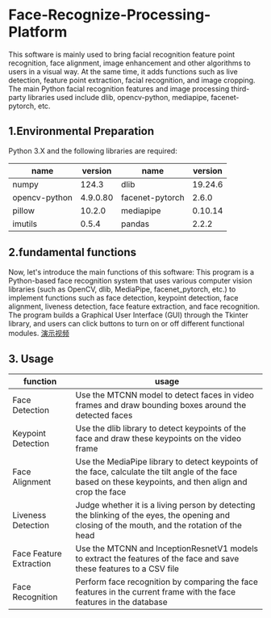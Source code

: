 # Face-Recognize-Processing-Platform

This software is mainly used to bring facial recognition feature point recognition, face alignment, image enhancement and other algorithms to users in a visual way. At the same time, it adds functions such as live detection, feature point extraction, facial recognition, and image cropping. The main Python facial recognition features and image processing third-party libraries used include dlib, opencv-python, mediapipe, facenet-pytorch, etc.

## 1.Environmental Preparation

Python 3.X and the following libraries are required:

| name          | version    | name           | version    |
|----------------|-----------|----------------|-----------|
| numpy          | 124.3     | dlib           | 19.24.6   |
| opencv-python  | 4.9.0.80  | facenet-pytorch| 2.6.0     |
| pillow         | 10.2.0    | mediapipe      | 0.10.14   |
| imutils        | 0.5.4     | pandas         | 2.2.2     |

## 2.fundamental functions

Now, let's introduce the main functions of this software:
This program is a Python-based face recognition system that uses various computer vision libraries (such as OpenCV, dlib, MediaPipe, facenet_pytorch, etc.) to implement functions such as face detection, keypoint detection, face alignment, liveness detection, face feature extraction, and face recognition. The program builds a Graphical User Interface (GUI) through the Tkinter library, and users can click buttons to turn on or off different functional modules.
[演示视频](asserts\程序演示视频.mp4)

## 3. Usage

|         function         |                             usage                             |
|--------------------------|---------------------------------------------------------------|
|       Face Detection     |  Use the MTCNN model to detect faces in video frames and draw bounding boxes around the detected faces |
|       Keypoint Detection |  Use the dlib library to detect keypoints of the face and draw these keypoints on the video frame |
|       Face Alignment     |  Use the MediaPipe library to detect keypoints of the face, calculate the tilt angle of the face based on these keypoints, and then align and crop the face |
|       Liveness Detection |  Judge whether it is a living person by detecting the blinking of the eyes, the opening and closing of the mouth, and the rotation of the head   |
|  Face Feature Extraction |  Use the MTCNN and InceptionResnetV1 models to extract the features of the face and save these features to a CSV file|
|  Face Recognition        |  Perform face recognition by comparing the face features in the current frame with the face features in the database|
